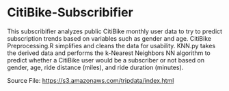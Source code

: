 # CitiBike-Subscribifier

This subscribifier analyzes public CitiBike monthly user data to try to predict subscription trends based on variables such as gender and age. CitiBike Preprocessing.R simplifies and cleans the data for usability. KNN.py takes the derived data and performs the k-Nearest Neighbors NN algorithm to predict whether a CitiBike user would be a subscriber or not based on gender, age, ride distance (miles), and ride duration (minutes).

Source File:
https://s3.amazonaws.com/tripdata/index.html
